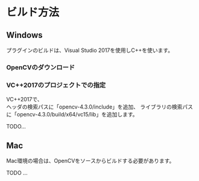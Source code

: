 # ビルド方法

## Windows

プラグインのビルドは、Visual Studio 2017を使用しC++を使います。    

### OpenCVのダウンロード

### VC++2017のプロジェクトでの指定

VC++2017で、    
ヘッダの検索パスに「opencv-4.3.0/include」を追加、
ライブラリの検索パスに「opencv-4.3.0/build/x64/vc15/lib」を追加します。    

TODO...

## Mac

Mac環境の場合は、OpenCVをソースからビルドする必要があります。    

TODO ...
